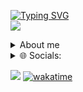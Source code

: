 [![Typing SVG](https://readme-typing-svg.herokuapp.com?font=Fira+Code&pause=1000&random=false&width=435&lines=Hi+there+%F0%9F%91%8B;I+am+a+java+developer;Discord%3A+%40Chillig3r;Twitch%3A+%40Chilligeroderso)](https://git.io/typing-svg)
<br>
<img src="https://discord.c99.nl/widget/theme-2/680906702979072148.png"/>
<details>
<summary> About me </summary>
Hallo 👋,
Ich bin Lian

Ich bin Developer für die Streamer [Wichtiger](https://www.twitch.tv/wichtiger) [Kenjih](https://www.twitch.tv/kenjih) und seinem Netzwerk: Kenjih.de

<summary> 💻 Tech Stack: </summary>

![Java](https://img.shields.io/badge/java-%23ED8B00.svg?style=flat&logo=java&logoColor=white) 
![SQLite](https://img.shields.io/badge/sqlite-%2307405e.svg?style=flat&logo=sqlite&logoColor=white) 
![Cloudflare](https://img.shields.io/badge/Cloudflare-F38020?style=flat&logo=Cloudflare&logoColor=white) 
![MySQL](https://img.shields.io/badge/mysql-%2300f.svg?style=flat&logo=mysql&logoColor=white) 
![Adobe Photoshop](https://img.shields.io/badge/adobephotoshop-%2331A8FF.svg?style=flat&logo=adobephotoshop&logoColor=white) 
![Docker](https://img.shields.io/badge/docker-%230db7ed.svg?style=flat&logo=docker&logoColor=white) 
  
</details>
<details>

<summary> 🌐 Socials: </summary>
  
[![Instagram](https://img.shields.io/badge/Instagram-%23E4405F.svg?logo=Instagram&logoColor=white)](https://www.instagram.com/chilliger_) 
[![Twitch](https://img.shields.io/badge/Twitch-%239146FF.svg?logo=Twitch&logoColor=white)](https://twitch.tv/ChilligerOderSo) 
[![Twitter](https://img.shields.io/badge/Twitter-%231DA1F2.svg?logo=Twitter&logoColor=white)](https://twitter.com/Chilliger14)
[![Github]([https://img.shields.io/badge/Twitter-%231DA1F2.svg?logo=Twitter&logoColor=white](https://img.shields.io/badge/github-%231DA1F2.svg?logo=github&logoColor=white))](https://github.com/Chilligor)

</details>

[![](https://visitcount.itsvg.in/api?id=chilligor&label=Profile%20Views&color=1&icon=5&pretty=true)](https://github.com/Chilligor)
[![wakatime](https://wakatime.com/badge/user/018ce505-d3f0-4500-bb1b-44649b9ee659.svg)](https://wakatime.com/@018ce505-d3f0-4500-bb1b-44649b9ee659)
